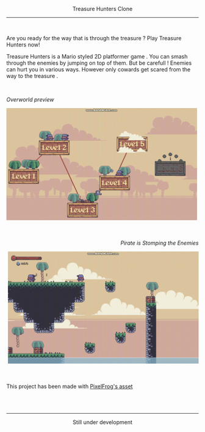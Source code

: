 
<p align = "center"> Treasure Hunters Clone </p> 
<hr> 
<br>  

<p align="left"> Are you ready for the way that is  through the treasure ?  Play Treasure Hunters now!  </p>    
<p> Treasure Hunters is a Mario styled 2D platformer game . You can smash through the enemies by jumping on  top of them. But be carefull ! Enemies can hurt you in various ways. However only cowards get scared  from the way to the treasure .</p>

<div align = "left"  > 
<div padding="20px"> 
    <br> 
    <p> <i>Overworld preview</i> </p> 
        <img src="gameplay/overworld-preview.gif" width="500px"> 
        
</div>
    
</div> 

<br> 

<div align = "right"  > 
<div padding="20px"> 
        <br> 
        <p> <i>Pirate is Stomping the Enemies</i> </p> 
        <img src="gameplay/pirate-stomp.gif" width="500px"> 
    
</div>
    
</div>


<br> 
<br>
<p align="left">This project has been made with <a href ="https://pixelfrog-assets.itch.io/treasure-hunters">PixelFrog's asset</a> </p>
<br> 
<br> 

<hr>
<p align="center"> Still under development</p> 
